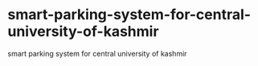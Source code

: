 # smart-parking-system-for-central-university-of-kashmir
smart parking system for central university of kashmir
